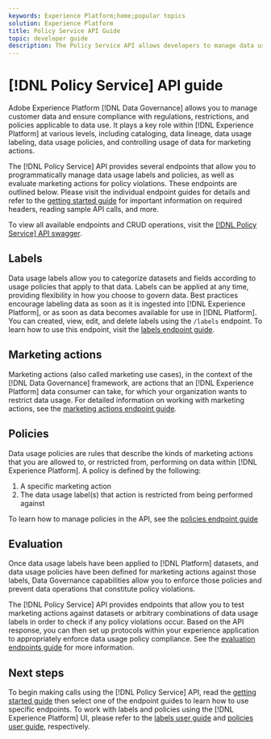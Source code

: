 ```yaml
---
keywords: Experience Platform;home;popular topics
solution: Experience Platform
title: Policy Service API Guide
topic: developer guide
description: The Policy Service API allows developers to manage data usage labels and policies in Experience Platform. Follow this guide to learn how to perform key operations using the API.
---
```


# [!DNL Policy Service] API guide

Adobe Experience Platform [!DNL Data Governance] allows you to manage customer data and ensure compliance with regulations, restrictions, and policies applicable to data use. It plays a key role within [!DNL Experience Platform] at various levels, including cataloging, data lineage, data usage labeling, data usage policies, and controlling usage of data for marketing actions.

The [!DNL Policy Service] API provides several endpoints that allow you to programmatically manage data usage labels and policies, as well as evaluate marketing actions for policy violations. These endpoints are outlined below. Please visit the individual endpoint guides for details and refer to the [getting started guide](./getting-started.md) for important information on required headers, reading sample API calls, and more.

To view all available endpoints and CRUD operations, visit the [[!DNL Policy Service] API swagger](https://www.adobe.io/apis/experienceplatform/home/api-reference.html#!acpdr/swagger-specs/dule-policy-service.yaml).

## Labels

Data usage labels allow you to categorize datasets and fields according to usage policies that apply to that data. Labels can be applied at any time, providing flexibility in how you choose to govern data. Best practices encourage labeling data as soon as it is ingested into [!DNL Experience Platform], or as soon as data becomes available for use in [!DNL Platform]. You can created, view, edit, and delete labels using the `/labels` endpoint. To learn how to use this endpoint, visit the [labels endpoint guide](./labels.md).

## Marketing actions

Marketing actions (also called marketing use cases), in the context of the [!DNL Data Governance] framework, are actions that an [!DNL Experience Platform] data consumer can take, for which your organization wants to restrict data usage. For detailed information on working with marketing actions, see the [marketing actions endpoint guide](./marketing-actions.md).

## Policies

Data usage policies are rules that describe the kinds of marketing actions that you are allowed to, or restricted from, performing on data within [!DNL Experience Platform]. A policy is defined by the following:

1. A specific marketing action
1. The data usage label(s) that action is restricted from being performed against

To learn how to manage policies in the API, see the [policies endpoint guide](./policies.md)

## Evaluation

Once data usage labels have been applied to [!DNL Platform] datasets, and data usage policies have been defined for marketing actions against those labels, Data Governance capabilities allow you to enforce those policies and prevent data operations that constitute policy violations.

The [!DNL Policy Service] API provides endpoints that allow you to test marketing actions against datasets or arbitrary combinations of data usage labels in order to check if any policy violations occur. Based on the API response, you can then set up protocols within your experience application to appropriately enforce data usage policy compliance. See the [evaluation endpoints guide](./evaluation.md) for more information.

## Next steps

To begin making calls using the [!DNL Policy Service] API, read the [getting started guide](./getting-started.md) then select one of the endpoint guides to learn how to use specific endpoints. To work with labels and policies using the [!DNL Experience Platform] UI, please refer to the [labels user guide](../labels/user-guide.md) and [policies user guide](../policies/user-guide.md), respectively.